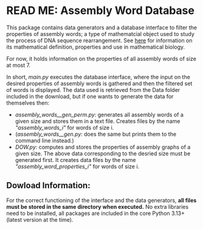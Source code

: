 # READ ME: Assembly Word Database

This package contains data generators and a database interface to filter the properties of assembly words; a type of mathematcial object used to study the process of DNA sequence rearrangement. See [here](https://claudiaspythonlab.wordpress.com/2025/07/20/final-project-assembly-word-database/) for information on its mathematical definition, properties and use in mathematical biology.

For now, it holds information on the properties of all assembly words of size at most 7. 

In short, *main.py* executes the database interface, where the input on the desired properties of assembly words is gathered and then the filtered set of words is displayed. The data used is retrieved from the Data folder included in the download, but if one wants to generate the data for themselves then: 
- *assembly_words__gen_perm.py:* generates all assembly words of a given size and stores them in a text file. Creates files by the name *"assembly_words_i"* for words of size i. 
- (*assembly_words__gen.py:* does the same but prints them to the command line instead.)
- *DOW.py:* computes and stores the properties of assembly graphs of a given size. The above data corresponding to the desried size must be generated first. It creates data files by the name *"assembly_word_properties_i"* for words of size i. 

## Dowload Information: 
For the correct functioning of the interface and the data generators, **all files must be stored in the same directory when executed.** 
No extra libraries need to be installed, all packages are included in the core Python 3.13+ (latest version at the time). 
